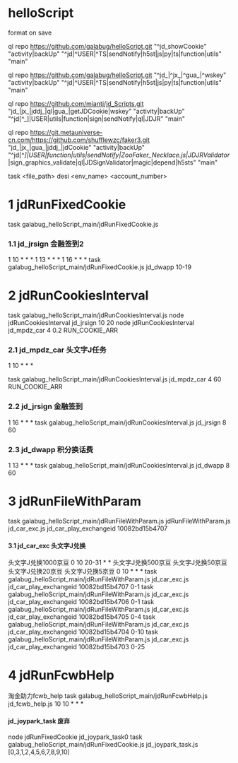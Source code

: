 # helloScript

format on save


ql repo https://github.com/galabug/helloScript.git "^jd_showCookie" "activity|backUp" "^jd|^USER|^TS|sendNotify|h5st|js|py|ts|function|utils" "main"

ql repo https://github.com/galabug/helloScript.git "^jd_|^jx_|^gua_|^wskey" "activity|backUp" "^jd|^USER|^TS|sendNotify|h5st|js|py|ts|function|utils" "main"

ql repo https://github.com/miantj/jd_Scripts.git "jd_|jx_|jddj_|ql|gua_|getJDCookie|wskey" "activity|backUp" "^jd[^_]|USER|utils|function|sign|sendNotify|ql|JDJR" "main"


ql repo https://git.metauniverse-cn.com/https://github.com/shufflewzc/faker3.git "jd_|jx_|gua_|jddj_|jdCookie" "activity|backUp" "^jd[^_]|USER|function|utils|sendNotify|ZooFaker_Necklace.js|JDJRValidator_|sign_graphics_validate|ql|JDSignValidator|magic|depend|h5sts" "main"


task <file_path> desi <env_name> <account_number>      


# 1 jdRunFixedCookie
task galabug_helloScript_main/jdRunFixedCookie.js
### 1.1 jd_jrsign 金融签到2
1 10 * * *
1 13 * * *
1 16 * * *
  task galabug_helloScript_main/jdRunFixedCookie.js jd_dwapp 10-19
<!-- task galabug_helloScript_main/jdRunFixedCookie.js jd_jrsign 10-19 -->
<!-- task galabug_helloScript_main/jdRunFixedCookie.js jd_jrsign 20-29 -->


# 2 jdRunCookiesInterval
task galabug_helloScript_main/jdRunCookiesInterval.js
node jdRunCookiesInterval jd_jrsign 10 20
node jdRunCookiesInterval jd_mpdz_car 4 0.2 RUN_COOKIE_ARR

### 2.1 jd_mpdz_car 头文字J任务
1 10 * * *

task galabug_helloScript_main/jdRunCookiesInterval.js jd_mpdz_car 4 60 RUN_COOKIE_ARR

### 2.2 jd_jrsign  金融签到
1 16 * * *
task galabug_helloScript_main/jdRunCookiesInterval.js jd_jrsign 8 60 

### 2.3 jd_dwapp  积分换话费
1 13 * * *
task galabug_helloScript_main/jdRunCookiesInterval.js jd_dwapp 8 60 



# 3 jdRunFileWithParam
task galabug_helloScript_main/jdRunFileWithParam.js
jdRunFileWithParam.js jd_car_exc.js jd_car_play_exchangeid 10082bd15b4707
#### 3.1 jd_car_exc  头文字J兑换 

头文字J兑换1000京豆
0 10 20-31 * *
头文字J兑换500京豆
头文字J兑换50京豆
头文字J兑换20京豆
头文字J兑换5京豆
0 10 * * *
task galabug_helloScript_main/jdRunFileWithParam.js jd_car_exc.js jd_car_play_exchangeid 10082bd15b4707 0-1
task galabug_helloScript_main/jdRunFileWithParam.js jd_car_exc.js jd_car_play_exchangeid 10082bd15b4706 0-1
task galabug_helloScript_main/jdRunFileWithParam.js jd_car_exc.js jd_car_play_exchangeid 10082bd15b4705 0-4
task galabug_helloScript_main/jdRunFileWithParam.js jd_car_exc.js jd_car_play_exchangeid 10082bd15b4704 0-10
task galabug_helloScript_main/jdRunFileWithParam.js jd_car_exc.js jd_car_play_exchangeid 10082bd15b4703 0-25


# 4 jdRunFcwbHelp
淘金助力fcwb_help
task galabug_helloScript_main/jdRunFcwbHelp.js jd_fcwb_help.js
10 10 * * *




#### jd_joypark_task 废弃
node jdRunFixedCookie jd_joypark_task0
task galabug_helloScript_main/jdRunFixedCookie.js jd_joypark_task.js [0,3,1,2,4,5,6,7,8,9,10]
